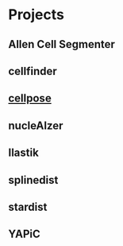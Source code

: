 
# Projects

## Allen Cell Segmenter

## cellfinder

## [cellpose](projects/cellpose)

## nucleAIzer

## Ilastik

## splinedist

## stardist

## YAPiC
